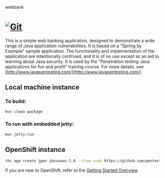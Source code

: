 webbank

[![Git](https://app.soluble.cloud/api/v1/public/badges/d078af8b-8859-43ae-8eda-f289f7903031.svg?orgId=560723739106)](https://app.soluble.cloud/repos/details/github.com/bhuvi11/webbank?orgId=560723739106)  
=======

This is a simple web banking application, designed to demonstrate a wide range of Java application vulnerabilities. It is based on a "Spring by Example" sample application. The functionality and implementation of the application are intentionally contrived, and it is of no use except as an aid to learning about Java security. It is used by the "Penetration testing Java applications for fun and profit" training course. For more details, see [http://www.javapentesting.com/](http://www.javapentesting.com/)

## Local machine instance
### To build:
```sh
mvn clean package
```
### To run with embedded jetty:
```sh
mvn jetty:run
```
## OpenShift instance
```sh
rhc app create jpen jbossews-2.0 --from-code https://github.com/pentestingforfunandprofit/webbank.git
```
If you are new to OpenShift, refer to the [Getting Started Overview](https://developers.openshift.com/en/getting-started-overview.html).
